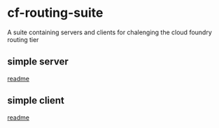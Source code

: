 # cf-routing-suite
A suite containing servers and clients for chalenging the cloud foundry routing tier

## simple server

[readme](./simple-server/README.md)

## simple client

[readme](./simple-client/README.md)
